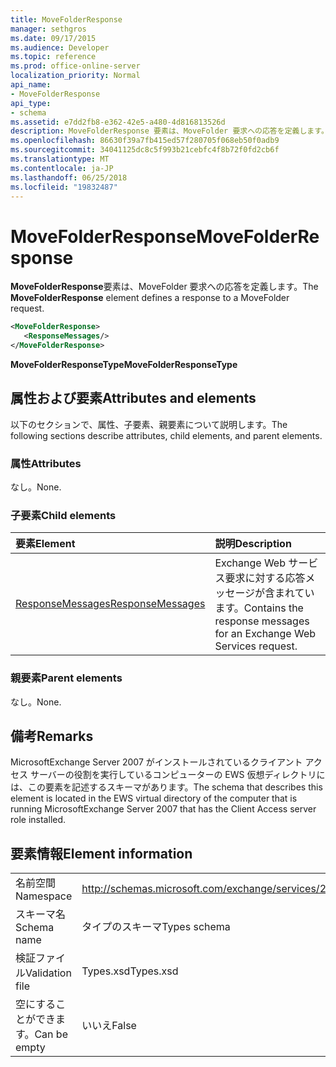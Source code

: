 ```yaml
---
title: MoveFolderResponse
manager: sethgros
ms.date: 09/17/2015
ms.audience: Developer
ms.topic: reference
ms.prod: office-online-server
localization_priority: Normal
api_name:
- MoveFolderResponse
api_type:
- schema
ms.assetid: e7dd2fb8-e362-42e5-a480-4d816813526d
description: MoveFolderResponse 要素は、MoveFolder 要求への応答を定義します。
ms.openlocfilehash: 86630f39a7fb415ed57f280705f068eb50f0adb9
ms.sourcegitcommit: 34041125dc8c5f993b21cebfc4f8b72f0fd2cb6f
ms.translationtype: MT
ms.contentlocale: ja-JP
ms.lasthandoff: 06/25/2018
ms.locfileid: "19832487"
---
```

# <a name="movefolderresponse"></a><span data-ttu-id="dcd51-103">MoveFolderResponse</span><span class="sxs-lookup"><span data-stu-id="dcd51-103">MoveFolderResponse</span></span>

<span data-ttu-id="dcd51-104">**MoveFolderResponse**要素は、MoveFolder 要求への応答を定義します。</span><span class="sxs-lookup"><span data-stu-id="dcd51-104">The **MoveFolderResponse** element defines a response to a MoveFolder request.</span></span> 
  
```xml
<MoveFolderResponse>
   <ResponseMessages/>
</MoveFolderResponse>
```

 <span data-ttu-id="dcd51-105">**MoveFolderResponseType**</span><span class="sxs-lookup"><span data-stu-id="dcd51-105">**MoveFolderResponseType**</span></span>
## <a name="attributes-and-elements"></a><span data-ttu-id="dcd51-106">属性および要素</span><span class="sxs-lookup"><span data-stu-id="dcd51-106">Attributes and elements</span></span>

<span data-ttu-id="dcd51-107">以下のセクションで、属性、子要素、親要素について説明します。</span><span class="sxs-lookup"><span data-stu-id="dcd51-107">The following sections describe attributes, child elements, and parent elements.</span></span>
  
### <a name="attributes"></a><span data-ttu-id="dcd51-108">属性</span><span class="sxs-lookup"><span data-stu-id="dcd51-108">Attributes</span></span>

<span data-ttu-id="dcd51-109">なし。</span><span class="sxs-lookup"><span data-stu-id="dcd51-109">None.</span></span>
  
### <a name="child-elements"></a><span data-ttu-id="dcd51-110">子要素</span><span class="sxs-lookup"><span data-stu-id="dcd51-110">Child elements</span></span>

|<span data-ttu-id="dcd51-111">**要素**</span><span class="sxs-lookup"><span data-stu-id="dcd51-111">**Element**</span></span>|<span data-ttu-id="dcd51-112">**説明**</span><span class="sxs-lookup"><span data-stu-id="dcd51-112">**Description**</span></span>|
|:-----|:-----|
|[<span data-ttu-id="dcd51-113">ResponseMessages</span><span class="sxs-lookup"><span data-stu-id="dcd51-113">ResponseMessages</span></span>](responsemessages.md) <br/> |<span data-ttu-id="dcd51-114">Exchange Web サービス要求に対する応答メッセージが含まれています。</span><span class="sxs-lookup"><span data-stu-id="dcd51-114">Contains the response messages for an Exchange Web Services request.</span></span>  <br/> |
   
### <a name="parent-elements"></a><span data-ttu-id="dcd51-115">親要素</span><span class="sxs-lookup"><span data-stu-id="dcd51-115">Parent elements</span></span>

<span data-ttu-id="dcd51-116">なし。</span><span class="sxs-lookup"><span data-stu-id="dcd51-116">None.</span></span>
  
## <a name="remarks"></a><span data-ttu-id="dcd51-117">備考</span><span class="sxs-lookup"><span data-stu-id="dcd51-117">Remarks</span></span>

<span data-ttu-id="dcd51-118">MicrosoftExchange Server 2007 がインストールされているクライアント アクセス サーバーの役割を実行しているコンピューターの EWS 仮想ディレクトリには、この要素を記述するスキーマがあります。</span><span class="sxs-lookup"><span data-stu-id="dcd51-118">The schema that describes this element is located in the EWS virtual directory of the computer that is running MicrosoftExchange Server 2007 that has the Client Access server role installed.</span></span>
  
## <a name="element-information"></a><span data-ttu-id="dcd51-119">要素情報</span><span class="sxs-lookup"><span data-stu-id="dcd51-119">Element information</span></span>

|||
|:-----|:-----|
|<span data-ttu-id="dcd51-120">名前空間</span><span class="sxs-lookup"><span data-stu-id="dcd51-120">Namespace</span></span>  <br/> |http://schemas.microsoft.com/exchange/services/2006/types  <br/> |
|<span data-ttu-id="dcd51-121">スキーマ名</span><span class="sxs-lookup"><span data-stu-id="dcd51-121">Schema name</span></span>  <br/> |<span data-ttu-id="dcd51-122">タイプのスキーマ</span><span class="sxs-lookup"><span data-stu-id="dcd51-122">Types schema</span></span>  <br/> |
|<span data-ttu-id="dcd51-123">検証ファイル</span><span class="sxs-lookup"><span data-stu-id="dcd51-123">Validation file</span></span>  <br/> |<span data-ttu-id="dcd51-124">Types.xsd</span><span class="sxs-lookup"><span data-stu-id="dcd51-124">Types.xsd</span></span>  <br/> |
|<span data-ttu-id="dcd51-125">空にすることができます。</span><span class="sxs-lookup"><span data-stu-id="dcd51-125">Can be empty</span></span>  <br/> |<span data-ttu-id="dcd51-126">いいえ</span><span class="sxs-lookup"><span data-stu-id="dcd51-126">False</span></span>  <br/> |
   

